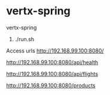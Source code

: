 # vertx-spring
vertx-spring

1. ./run.sh

Access urls
http://192.168.99.100:8080/

http://192.168.99.100:8080/api/health

http://192.168.99.100:8080/api/flights

http://192.168.99.100:8080/products
